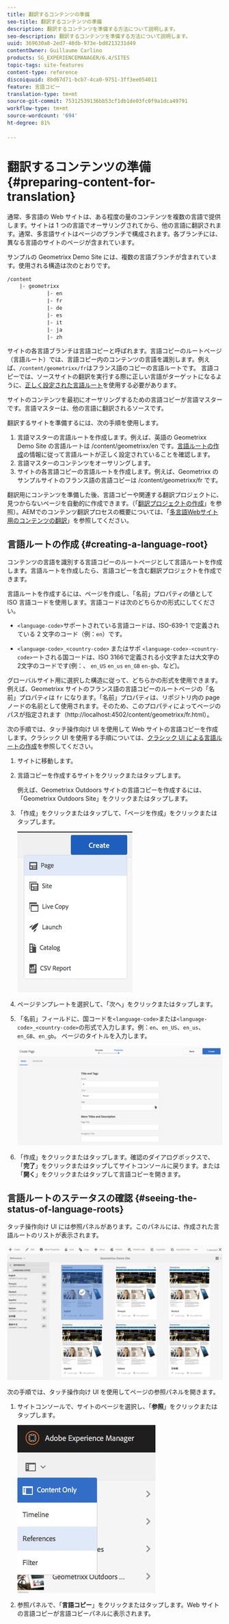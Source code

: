 ```yaml
---
title: 翻訳するコンテンツの準備
seo-title: 翻訳するコンテンツの準備
description: 翻訳するコンテンツを準備する方法について説明します。
seo-description: 翻訳するコンテンツを準備する方法について説明します。
uuid: 369630a8-2ed7-48db-973e-bd8213231d49
contentOwner: Guillaume Carlino
products: SG_EXPERIENCEMANAGER/6.4/SITES
topic-tags: site-features
content-type: reference
discoiquuid: 8bd67d71-bcb7-4ca0-9751-3ff3ee054011
feature: 言語コピー
translation-type: tm+mt
source-git-commit: 75312539136bb53cf1db1de03fc0f9a1dca49791
workflow-type: tm+mt
source-wordcount: '694'
ht-degree: 81%

---
```



# 翻訳するコンテンツの準備{#preparing-content-for-translation}

通常、多言語の Web サイトは、ある程度の量のコンテンツを複数の言語で提供します。サイトは 1 つの言語でオーサリングされてから、他の言語に翻訳されます。通常、多言語サイトはページのブランチで構成されます。各ブランチには、異なる言語のサイトのページが含まれています。

サンプルの Geometrixx Demo Site には、複数の言語ブランチが含まれています。使用される構造は次のとおりです。

```xml
/content
    |- geometrixx
             |- en
             |- fr
             |- de
             |- es
             |- it
             |- ja
             |- zh
```

サイトの各言語ブランチは言語コピーと呼ばれます。言語コピーのルートページ（言語ルート）では、言語コピー内のコンテンツの言語を識別します。例えば、`/content/geometrixx/fr`はフランス語のコピーの言語ルートです。 言語コピーでは、ソースサイトの翻訳を実行する際に正しい言語がターゲットになるように、[正しく設定された言語ルート](/help/sites-administering/tc-prep.md#creating-a-language-root)を使用する必要があります。

サイトのコンテンツを最初にオーサリングするための言語コピーが言語マスターです。言語マスターは、他の言語に翻訳されるソースです。

翻訳するサイトを準備するには、次の手順を使用します。

1. 言語マスターの言語ルートを作成します。例えば、英語の Geometrixx Demo Site の言語ルートは /content/geometrixx/en です。[言語ルートの作成](/help/sites-administering/tc-prep.md#creating-a-language-root)の情報に従って言語ルートが正しく設定されていることを確認します。
1. 言語マスターのコンテンツをオーサリングします。
1. サイトの各言語コピーの言語ルートを作成します。例えば、Geometrixx のサンプルサイトのフランス語の言語コピーは /content/geometrixx/fr です。

翻訳用にコンテンツを準備した後、言語コピーや関連する翻訳プロジェクトに、見つからないページを自動的に作成できます。（「[翻訳プロジェクトの作成](/help/sites-administering/tc-manage.md)」を参照）。AEMでのコンテンツ翻訳プロセスの概要については、「[多言語Webサイト用のコンテンツの翻訳](/help/sites-administering/translation.md)」を参照してください。

## 言語ルートの作成 {#creating-a-language-root}

コンテンツの言語を識別する言語コピーのルートページとして言語ルートを作成します。言語ルートを作成したら、言語コピーを含む翻訳プロジェクトを作成できます。

言語ルートを作成するには、ページを作成し、「名前」プロパティの値として ISO 言語コードを使用します。言語コードは次のどちらかの形式にしてください。

* `<language-code>`サポートされている言語コードは、ISO-639-1 で定義されている 2 文字のコード（例：`en`）です。

* `<language-code>_<country-code>` またはサポ `<language-code>-<country-code>`ートされる国コードは、ISO 3166で定義される小文字または大文字の2文字のコードです(例：、 `en_US` `en_us` `en_GB` `en-gb`、など)。

グローバルサイト用に選択した構造に従って、どちらかの形式を使用できます。例えば、Geometrixx サイトのフランス語の言語コピーのルートページの「名前」プロパティは `fr` になります。「名前」プロパティは、リポジトリ内の page ノードの名前として使用されます。そのため、このプロパティによってページのパスが指定されます（http://localhost:4502/content/geometrixx/fr.html）。

次の手順では、タッチ操作向け UI を使用して Web サイトの言語コピーを作成します。クラシック UI を使用する手順については、[クラシック UI による言語ルートの作成](/help/sites-administering/tc-lroot-classic.md)を参照してください。

1. サイトに移動します。
1. 言語コピーを作成するサイトをクリックまたはタップします。

   例えば、Geometrixx Outdoors サイトの言語コピーを作成するには、「Geometrixx Outdoors Site」をクリックまたはタップします。

1. 「作成」をクリックまたはタップして、「ページを作成」をクリックまたはタップします。

   ![chlimage_1-21](assets/chlimage_1-21.png)

1. ページテンプレートを選択して、「次へ」をクリックまたはタップします。
1. 「名前」フィールドに、国コードを`<language-code>`または`<language-code>_<country-code>`の形式で入力します。例：`en`、`en_US`、`en_us`、`en_GB`、`en_gb`。 ページのタイトルを入力します。

   ![chlimage_1-22](assets/chlimage_1-22.png)

1. 「作成」をクリックまたはタップします。確認のダイアログボックスで、「**完了**」をクリックまたはタップしてサイトコンソールに戻ります。または「**開く**」をクリックまたはタップして言語コピーを開きます。

## 言語ルートのステータスの確認  {#seeing-the-status-of-language-roots}

タッチ操作向け UI には参照パネルがあります。このパネルには、作成された言語ルートのリストが表示されます。

![chlimage_1-23](assets/chlimage_1-23.png)

次の手順では、タッチ操作向け UI を使用してページの参照パネルを開きます。

1. サイトコンソールで、サイトのページを選択し、「**参照**」をクリックまたはタップします。

   ![chlimage_1-24](assets/chlimage_1-24.png)

1. 参照パネルで、「**言語コピー**」をクリックまたはタップします。Web サイトの言語コピーが言語コピーパネルに表示されます。

